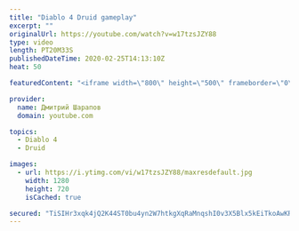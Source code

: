 ```yaml
---
title: "Diablo 4 Druid gameplay"
excerpt: ""
originalUrl: https://youtube.com/watch?v=w17tzsJZY88
type: video
length: PT20M33S
publishedDateTime: 2020-02-25T14:13:10Z
heat: 50

featuredContent: "<iframe width=\"800\" height=\"500\" frameborder=\"0\" src=\"https://www.youtube.com/embed/w17tzsJZY88\" allow=\"accelerometer; autoplay; encrypted-media; gyroscope; picture-in-picture\" allowfullscreen></iframe>"

provider:
  name: Дмитрий Шарапов
  domain: youtube.com

topics:
  - Diablo 4
  - Druid

images:
  - url: https://i.ytimg.com/vi/w17tzsJZY88/maxresdefault.jpg
    width: 1280
    height: 720
    isCached: true

secured: "TiSIHr3xqk4jQ2K44ST0bu4yn2W7htkgXqRaMnqshI0v3X5Blx5kEiTkoAwKRBpIR0hx581L4NZzy814KcgV/9sj7czovxHSw8pEVs32C2s35/S4hSOVQwLgJJq+M3QwmFALynOR5nRTGyHMKz4RJgSH5tyZGAZiAeMkeXaw9KLCakd41t5wMfxMBIWQHhZN5QoiFFc1AbQ8S1woOyXkPnUypn9ysf/ZSZJ8NPMDZUuHW6NEVhAUlh2dZq8k9CdLC638ku00+PyqJKL7YUvt5olfs0ib+yLFvPq3nEggfTnihO2vS1AsC1c/aVitxOIL9tf9IrmCNY1K/iuhHdW54ehYiVkx1tT5n245y9Xf5FJE4EaWPNj6dCN69tWLC591tXzf7c4bh2Z3vT6o0dCqUSJvYhxstvVgBQqBzYK2V8U=;vcufjUjv7l3qd8tw5ALzhA=="
---
```


